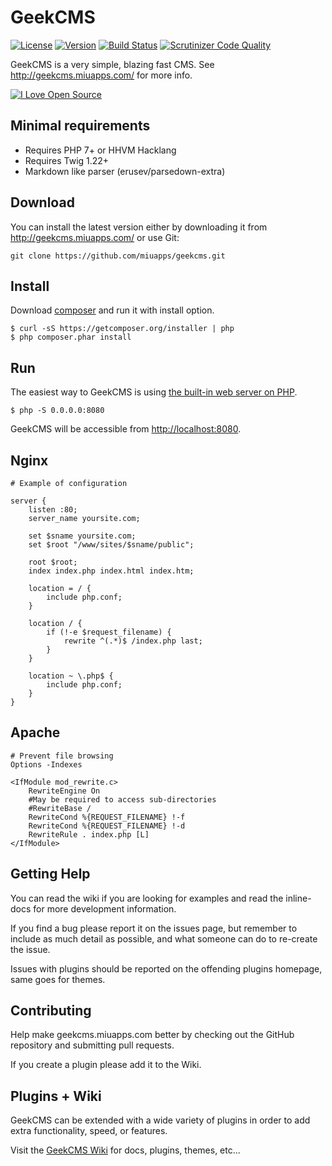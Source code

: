 # GeekCMS

[![License](https://img.shields.io/packagist/l/doctrine/orm.svg)](https://scrutinizer-ci.com/g/miuapps/geekcms/build-status/LICENSE)
[![Version](https://img.shields.io/badge/version-0.1-lightgrey.svg)]()
[![Build Status](https://scrutinizer-ci.com/g/miuapps/geekcms/badges/build.png?b=master)](https://scrutinizer-ci.com/g/miuapps/geekcms/build-status/master)
[![Scrutinizer Code Quality](https://scrutinizer-ci.com/g/miuapps/geekcms/badges/quality-score.png?b=master)](https://scrutinizer-ci.com/g/miuapps/geekcms/?branch=master)

GeekCMS is a very simple, blazing fast CMS. See http://geekcms.miuapps.com/ for more info.

[![I Love Open Source](http://www.iloveopensource.io/images/logo-lightbg.png)](http://www.iloveopensource.io/)

Minimal requirements
---

 - Requires PHP 7+ or HHVM Hacklang
 - Requires Twig 1.22+
 - Markdown like parser (erusev/parsedown-extra)

Download
---
You can install the latest version either by downloading it from <http://geekcms.miuapps.com/> or use Git:

```shell
git clone https://github.com/miuapps/geekcms.git
```

Install
---
Download [composer](<https://getcomposer.org/>) and run it with install option.

    $ curl -sS https://getcomposer.org/installer | php
    $ php composer.phar install

Run
---

The easiest way to GeekCMS is using [the built-in web server on PHP](<http://php.net/manual/en/features.commandline.webserver.php>).

    $ php -S 0.0.0.0:8080

GeekCMS will be accessible from <http://localhost:8080>.

Nginx
---


    # Example of configuration

    server {
        listen :80;
        server_name yoursite.com;
    
        set $sname yoursite.com;
        set $root "/www/sites/$sname/public";
    
        root $root;
        index index.php index.html index.htm;
    
        location = / {
            include php.conf;
        }

        location / {
            if (!-e $request_filename) {
                rewrite ^(.*)$ /index.php last;
            }
        }
    
        location ~ \.php$ {
            include php.conf;
        }
    }



Apache
---

    # Prevent file browsing
    Options -Indexes
    
    <IfModule mod_rewrite.c>
        RewriteEngine On
        #May be required to access sub-directories
        #RewriteBase /
        RewriteCond %{REQUEST_FILENAME} !-f
        RewriteCond %{REQUEST_FILENAME} !-d
        RewriteRule . index.php [L]
    </IfModule>



Getting Help
---
You can read the wiki if you are looking for examples and read the inline-docs for more development information.

If you find a bug please report it on the issues page, but remember to include as much detail as possible, and what someone can do to re-create the issue.

Issues with plugins should be reported on the offending plugins homepage, same goes for themes.

Contributing
---
Help make geekcms.miuapps.com better by checking out the GitHub repository and submitting pull requests.

If you create a plugin please add it to the Wiki.

Plugins + Wiki
---
GeekCMS can be extended with a wide variety of plugins in order to add extra functionality, speed, or features.

Visit the [GeekCMS Wiki](https://github.com/geekcms.miuapps.com/GeekCMS/wiki) for docs, plugins, themes, etc...
